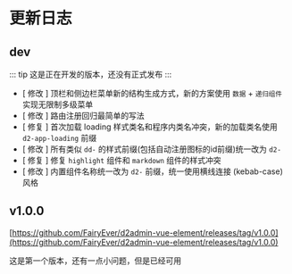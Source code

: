 # 更新日志

## dev

::: tip
这是正在开发的版本，还没有正式发布
:::

* [ 修改 ] 顶栏和侧边栏菜单新的结构生成方式，新的方案使用 `数据` + `递归组件` 实现无限制多级菜单
* [ 修改 ] 路由注册回归最简单的写法
* [ 修复 ] 首次加载 loading 样式类名和程序内类名冲突，新的加载类名使用 `d2-app-loading` 前缀
* [ 修改 ] 所有类似 `dd-` 的样式前缀(包括自动注册图标的id前缀)统一改为 `d2-`
* [ 修复 ] 修复 `highlight` 组件和 `markdown` 组件的样式冲突
* [ 修改 ] 内置组件名称统一改为 `d2-` 前缀，统一使用横线连接 (kebab-case) 风格

## v1.0.0

[https://github.com/FairyEver/d2admin-vue-element/releases/tag/v1.0.0](https://github.com/FairyEver/d2admin-vue-element/releases/tag/v1.0.0)

这是第一个版本，还有一点小问题，但是已经可用